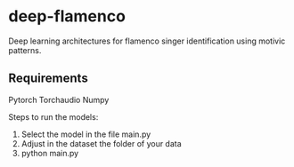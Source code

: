 # deep-flamenco
Deep learning architectures for flamenco singer identification using motivic patterns.

## Requirements

Pytorch
Torchaudio
Numpy

Steps to run the models:

1. Select the model in the file main.py
2. Adjust in the dataset the folder of your data
3. python main.py
